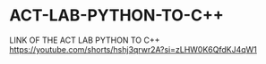# ACT-LAB-PYTHON-TO-C++
LINK OF THE ACT LAB PYTHON TO C++
https://youtube.com/shorts/hshj3qrwr2A?si=zLHW0K6QfdKJ4qW1

